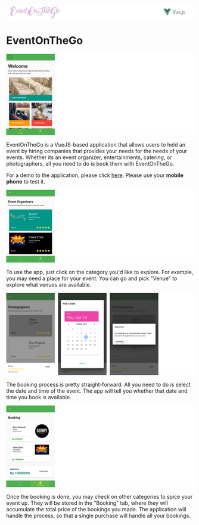 ![](src/eventonthego.png)

# EventOnTheGo

![](src/1.png)

EventOnTheGo is a VueJS-based application that allows users to held an event by hiring companies that provides your needs for the needs of your events. Whether its an event organizer, entertainments, catering, or photographers, all you need to do is book them with EventOnTheGo.

For a demo to the application, please click [here](http://entre-vue-deploy.herokuapp.com/#/). Please use your <b>mobile phone</b> to test it.

![](src/2.png)

To use the app, just click on the category you'd like to explore. For example, you may need a place for your event. You can go and pick "Venue" to explore what venues are available.

![](src/3.png)

The booking process is pretty straight-forward. All you need to do is select the date and time of the event. The app will tell you whether that date and time you book is available.

![](src/4.png)

Once the booking is done, you may check on other categories to spice your event up. They will be stored in the "Booking" tab, where they will accumulate the total price of the bookings you made. The application will handle the process, so that a single purchase will handle all your bookings. 

